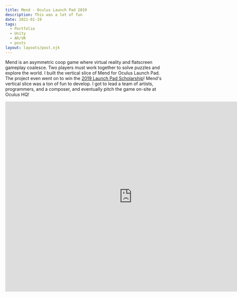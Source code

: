 ```yaml
---
title: Mend - Oculus Launch Pad 2019
description: This was a lot of fun 
date: 2021-01-19
tags:
  - Portfolio
  - Unity
  - AR/VR
  - posts
layout: layouts/post.njk
---
```


<p>Mend is an asymmetric coop game where virtual reality and flatscreen gameplay coalesce. Two players must work together to solve puzzles and explore the world. I built the vertical slice of Mend for Oculus Launch Pad. The project even went on to win the <a href="https://www.oculus.com/blog/introducing-the-2019-oculus-launch-pad-scholarship-recipients-plus-2020-applications-now-open/" target="blank">2019 Launch Pad Scholarship</a>! Mend's vertical slice was a ton of fun to develop. I got to lead a team of artists, programmers, and a composer, and eventually pitch the game on-site at Oculus HQ!</p> 

<div class="container">
<p style="text-align: center"><iframe width="800" height="600" src="https://www.youtube.com/embed/CKeRf5Wvzjg" frameborder="0" allow="accelerometer; autoplay; clipboard-write; encrypted-media; gyroscope; picture-in-picture" allowfullscreen class="video"></iframe></p></div>